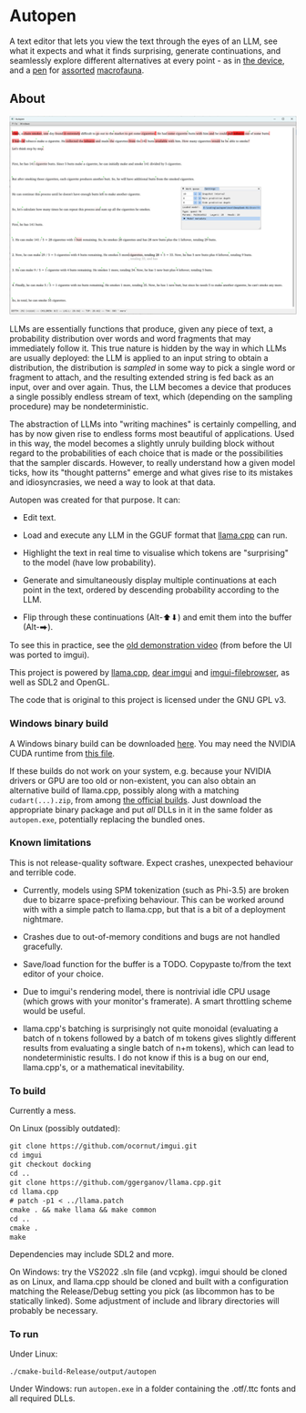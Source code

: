 # Autopen

A text editor that lets you view the text through the eyes of an LLM, see what it expects and what it finds surprising, generate continuations,
and seamlessly explore different alternatives at every point - as in [the device](https://en.wikipedia.org/wiki/Autopen), and a [pen](https://en.wikipedia.org/wiki/Pen_%28enclosure%29) for [assorted](https://en.wikipedia.org/wiki/LLaMA) [macrofauna](https://lmsys.org/blog/2023-03-30-vicuna/).

## About

![Screenshot](/screenshots/screenshot.png?raw=true)

LLMs are essentially functions that produce, given any piece of text, a probability distribution over words and word fragments that may immediately follow it.
This true nature is hidden by the way in which LLMs are usually deployed: the LLM is applied to an input string to obtain a distribution, the distribution is *sampled* in some way to pick a single word or fragment to attach, and the resulting extended string is fed back as an input, over and over again. Thus, the LLM becomes a device that produces a single possibly endless stream of text, which (depending on the sampling procedure) may be nondeterministic.

The abstraction of LLMs into "writing machines" is certainly compelling, and has by now given rise to endless forms most beautiful of applications. Used in this way,
the model becomes a slightly unruly building block without regard to the probabilities of each choice that is made or the possibilities that the sampler discards. However, to really understand how a given model ticks, how its "thought patterns" emerge and what gives rise to its mistakes and idiosyncrasies, we need a way to look at that data.

Autopen was created for that purpose. It can:

* Edit text.

* Load and execute any LLM in the GGUF format that [llama.cpp](https://github.com/ggerganov/llama.cpp) can run.

* Highlight the text in real time to visualise which tokens are "surprising" to the model (have low probability).

* Generate and simultaneously display multiple continuations at each point in the text, ordered by descending probability according to the LLM.

* Flip through these continuations (Alt-⬆⬇) and emit them into the buffer (Alt-⮕). 

To see this in practice, see the [old demonstration video](https://www.youtube.com/watch?v=1O1T2q2t7i4) (from before the UI was ported to imgui).

This project is powered by [llama.cpp](https://github.com/ggerganov/llama.cpp), [dear imgui](https://github.com/ocornut/imgui) and [imgui-filebrowser](https://github.com/AirGuanZ/imgui-filebrowser/), as well as SDL2 and OpenGL.

The code that is original to this project is licensed under the GNU GPL v3.

### Windows binary build

A Windows binary build can be downloaded [here](https://www.cattheory.net/files/autopen.zip). You may need the NVIDIA CUDA runtime from [this file](https://www.cattheory.net/files/cuda.zip).

If these builds do not work on your system, e.g. because your NVIDIA drivers or GPU are too old or non-existent, you can
also obtain an alternative build of llama.cpp, possibly along with a matching `cudart(...).zip`, from among [the official builds](https://github.com/ggerganov/llama.cpp/releases/tag/b4589). Just download the appropriate binary package and put *all* DLLs in it in the same
folder as `autopen.exe`, potentially replacing the bundled ones.

### Known limitations

This is not release-quality software. Expect crashes, unexpected behaviour and terrible code.

* Currently, models using SPM tokenization (such as Phi-3.5) are broken due to bizarre space-prefixing behaviour. This can be worked around with with a simple patch to llama.cpp, but that is a bit of a deployment nightmare.

* Crashes due to out-of-memory conditions and bugs are not handled gracefully.

* Save/load function for the buffer is a TODO. Copypaste to/from the text editor of your choice.

* Due to imgui's rendering model, there is nontrivial idle CPU usage (which grows with your monitor's framerate). A smart throttling scheme would be useful.

* llama.cpp's batching is surprisingly not quite monoidal (evaluating a batch of n tokens followed by a batch of m tokens gives slightly different results from evaluating a single batch of n+m tokens), which can lead to nondeterministic results. I do not know if this is a bug on our end, llama.cpp's, or a mathematical inevitability.

### To build
Currently a mess.

On Linux (possibly outdated):
```
git clone https://github.com/ocornut/imgui.git
cd imgui
git checkout docking
cd ..
git clone https://github.com/ggerganov/llama.cpp.git
cd llama.cpp
# patch -p1 < ../llama.patch
cmake . && make llama && make common
cd ..
cmake .
make
```
Dependencies may include SDL2 and more.

On Windows: try the VS2022 .sln file (and vcpkg). imgui should be cloned as on Linux, and llama.cpp should be cloned and built with a configuration matching the Release/Debug setting you pick (as libcommon has to be statically linked). Some adjustment of include and library directories will probably be necessary.

### To run
Under Linux:
```
./cmake-build-Release/output/autopen
```

Under Windows: run `autopen.exe` in a folder containing the .otf/.ttc fonts and all required DLLs.